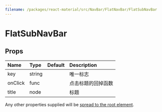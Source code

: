 ```yaml
---
filename: /packages/react-material/src/NavBar/FlatNavBar/FlatSubNavBar.js
---
```


<!--- This documentation is automatically generated, do not try to edit it. -->

# FlatSubNavBar



## Props

| Name | Type | Default | Description |
|:-----|:-----|:--------|:------------|
| <span class="prop-name">key</span> | <span class="prop-type">string |  | 唯一标志 |
| <span class="prop-name">onClick</span> | <span class="prop-type">func |  | 点击标题的回掉函数 |
| <span class="prop-name">title</span> | <span class="prop-type">node |  | 标题 |

Any other properties supplied will be [spread to the root element](/guides/api#spread).

